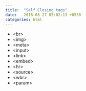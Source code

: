 ```yaml
---
title:  "Self Closing tags"
date:   2018-08-27 05:02:13 +0530
categories: html
---
```


- &lt;br&gt;
- &lt;img&gt;
- &lt;meta&gt;
- &lt;input&gt;
- &lt;link&gt;
- &lt;embed&gt;
- &lt;hr&gt;
- &lt;source&gt;
- &lt;wbr&gt;
- &lt;param&gt;
